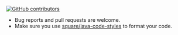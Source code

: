 [![GitHub contributors](https://img.shields.io/github/contributors/mukeshsolanki/easypreferences.svg)](https://github.com/mukeshsolanki/easypreferences/graphs/contributors)

* Bug reports and pull requests are welcome.
* Make sure you use [square/java-code-styles](https://github.com/square/java-code-styles) to format your code.
